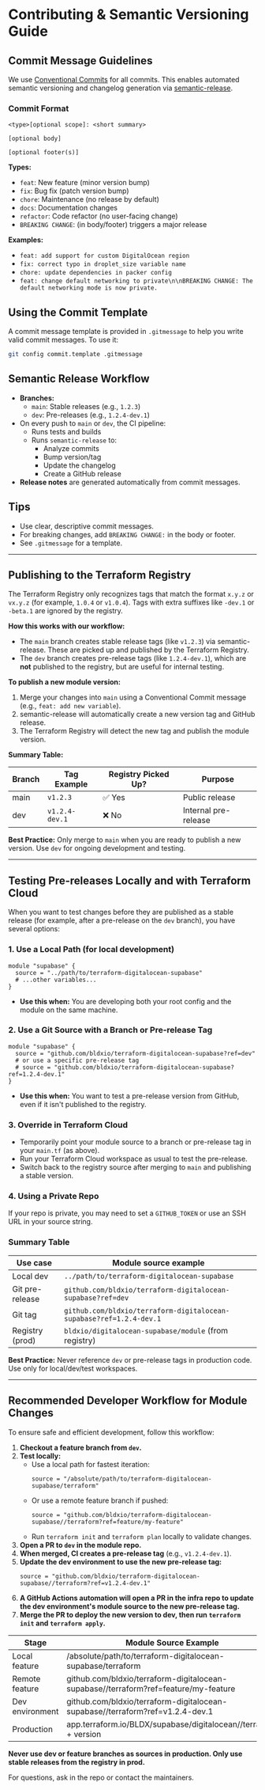 # Contributing & Semantic Versioning Guide

## Commit Message Guidelines

We use [Conventional Commits](https://www.conventionalcommits.org/) for all commits. This enables automated semantic versioning and changelog generation via [semantic-release](https://semantic-release.gitbook.io/semantic-release/).

### Commit Format
```
<type>[optional scope]: <short summary>

[optional body]

[optional footer(s)]
```
**Types:**
- `feat`: New feature (minor version bump)
- `fix`: Bug fix (patch version bump)
- `chore`: Maintenance (no release by default)
- `docs`: Documentation changes
- `refactor`: Code refactor (no user-facing change)
- `BREAKING CHANGE`: (in body/footer) triggers a major release

**Examples:**
- `feat: add support for custom DigitalOcean region`
- `fix: correct typo in droplet_size variable name`
- `chore: update dependencies in packer config`
- `feat: change default networking to private\n\nBREAKING CHANGE: The default networking mode is now private.`

## Using the Commit Template

A commit message template is provided in `.gitmessage` to help you write valid commit messages. To use it:

```sh
git config commit.template .gitmessage
```

## Semantic Release Workflow
- **Branches:**
  - `main`: Stable releases (e.g., `1.2.3`)
  - `dev`: Pre-releases (e.g., `1.2.4-dev.1`)
- On every push to `main` or `dev`, the CI pipeline:
  - Runs tests and builds
  - Runs `semantic-release` to:
    - Analyze commits
    - Bump version/tag
    - Update the changelog
    - Create a GitHub release
- **Release notes** are generated automatically from commit messages.

## Tips
- Use clear, descriptive commit messages.
- For breaking changes, add `BREAKING CHANGE:` in the body or footer.
- See `.gitmessage` for a template.

---

## Publishing to the Terraform Registry

The Terraform Registry only recognizes tags that match the format `x.y.z` or `vx.y.z` (for example, `1.0.4` or `v1.0.4`). Tags with extra suffixes like `-dev.1` or `-beta.1` are ignored by the registry.

**How this works with our workflow:**
- The `main` branch creates stable release tags (like `v1.2.3`) via semantic-release. These are picked up and published by the Terraform Registry.
- The `dev` branch creates pre-release tags (like `1.2.4-dev.1`), which are **not** published to the registry, but are useful for internal testing.

**To publish a new module version:**
1. Merge your changes into `main` using a Conventional Commit message (e.g., `feat: add new variable`).
2. semantic-release will automatically create a new version tag and GitHub release.
3. The Terraform Registry will detect the new tag and publish the module version.

**Summary Table:**

| Branch | Tag Example      | Registry Picked Up? | Purpose              |
|--------|------------------|---------------------|----------------------|
| main   | `v1.2.3`         | ✅ Yes              | Public release       |
| dev    | `v1.2.4-dev.1`   | ❌ No               | Internal pre-release |

**Best Practice:** Only merge to `main` when you are ready to publish a new version. Use `dev` for ongoing development and testing.


---

## Testing Pre-releases Locally and with Terraform Cloud

When you want to test changes before they are published as a stable release (for example, after a pre-release on the `dev` branch), you have several options:

### 1. Use a Local Path (for local development)
```hcl
module "supabase" {
  source = "../path/to/terraform-digitalocean-supabase"
  # ...other variables...
}
```
- **Use this when:** You are developing both your root config and the module on the same machine.

### 2. Use a Git Source with a Branch or Pre-release Tag
```hcl
module "supabase" {
  source = "github.com/bldxio/terraform-digitalocean-supabase?ref=dev"
  # or use a specific pre-release tag
  # source = "github.com/bldxio/terraform-digitalocean-supabase?ref=1.2.4-dev.1"
}
```
- **Use this when:** You want to test a pre-release version from GitHub, even if it isn't published to the registry.

### 3. Override in Terraform Cloud
- Temporarily point your module source to a branch or pre-release tag in your `main.tf` (as above).
- Run your Terraform Cloud workspace as usual to test the pre-release.
- Switch back to the registry source after merging to `main` and publishing a stable version.

### 4. Using a Private Repo
If your repo is private, you may need to set a `GITHUB_TOKEN` or use an SSH URL in your source string.

### Summary Table
| Use case         | Module source example                                               |
|------------------|---------------------------------------------------------------------|
| Local dev        | `../path/to/terraform-digitalocean-supabase`                        |
| Git pre-release  | `github.com/bldxio/terraform-digitalocean-supabase?ref=dev`         |
| Git tag          | `github.com/bldxio/terraform-digitalocean-supabase?ref=1.2.4-dev.1` |
| Registry (prod)  | `bldxio/digitalocean-supabase/module` (from registry)               |

**Best Practice:** Never reference `dev` or pre-release tags in production code. Use only for local/dev/test workspaces.


---

## Recommended Developer Workflow for Module Changes

To ensure safe and efficient development, follow this workflow:

1. **Checkout a feature branch from `dev`.**
2. **Test locally:**
   - Use a local path for fastest iteration:
     ```hcl
     source = "/absolute/path/to/terraform-digitalocean-supabase/terraform"
     ```
   - Or use a remote feature branch if pushed:
     ```hcl
     source = "github.com/bldxio/terraform-digitalocean-supabase//terraform?ref=feature/my-feature"
     ```
   - Run `terraform init` and `terraform plan` locally to validate changes.
3. **Open a PR to `dev` in the module repo.**
4. **When merged, CI creates a pre-release tag** (e.g., `v1.2.4-dev.1`).
5. **Update the dev environment to use the new pre-release tag:**
   ```hcl
   source = "github.com/bldxio/terraform-digitalocean-supabase//terraform?ref=v1.2.4-dev.1"
   ```
6. **A GitHub Actions automation will open a PR in the infra repo to update the dev environment's module source to the new pre-release tag.**
7. **Merge the PR to deploy the new version to dev, then run `terraform init` and `terraform apply`.**

| Stage            | Module Source Example                                                                 |
|------------------|--------------------------------------------------------------------------------------|
| Local feature    | /absolute/path/to/terraform-digitalocean-supabase/terraform                          |
| Remote feature   | github.com/bldxio/terraform-digitalocean-supabase//terraform?ref=feature/my-feature  |
| Dev environment  | github.com/bldxio/terraform-digitalocean-supabase//terraform?ref=v1.2.4-dev.1        |
| Production       | app.terraform.io/BLDX/supabase/digitalocean//terraform + version                     |

**Never use dev or feature branches as sources in production. Only use stable releases from the registry in prod.**

For questions, ask in the repo or contact the maintainers.

